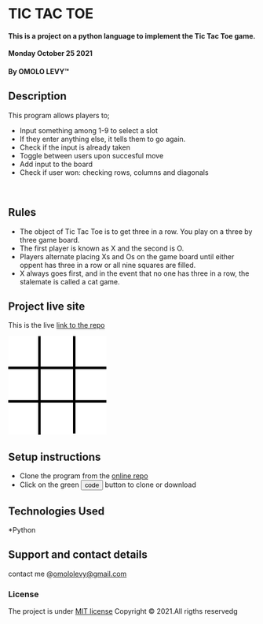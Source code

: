 # TIC TAC TOE
#### This is a project on a python language to implement the Tic Tac Toe game.
 
 **Monday October 25 2021**
#### By **OMOLO LEVY**&trade;

## Description
This program allows players to;

* Input something among 1-9 to select a slot
* If they enter anything else, it tells them to go again.
* Check if the input is already taken
* Toggle between users upon succesful move
* Add input to the board
* Check if user won: checking rows, columns and diagonals
</br>


## Rules
* The object of Tic Tac Toe is to get three in a row. You play on a three by three game board. 
* The first player is known as X and the second is O. 
* Players alternate placing Xs and Os on the game board until either oppent has three in a row or all nine squares are filled. 
* X always goes first, and in the event that no one has three in a row, the stalemate is called a cat game.



## Project live site
  This is the live [link to the repo ](https://github.com/omololevy/Tic-Tac-Toe)

  ![Image](./assets/Tic-tac-toe.gif)

## Setup instructions
* Clone the program from the [online repo](https://github.com/omololevy/Tic-Tac-Toe)
* Click on the green <button btn-success>code </button> button to clone or download



## Technologies Used
*Python

## Support and contact details
contact me @omololevy@gmail.com
### License
The project is under [MIT license](https://github.com/omololevy/Tic-Tac-Toe/blob/master/LICENSE) 
Copyright &copy; 2021.All rigths reservedg
  